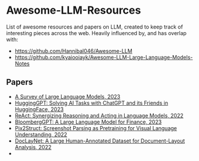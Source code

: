 # Awesome-LLM-Resources
List of awesome resources and papers on LLM, created to keep track of interesting pieces across the web. Heavily influenced by, and has overlap with:
- https://github.com/Hannibal046/Awesome-LLM
- https://github.com/kyaiooiayk/Awesome-LLM-Large-Language-Models-Notes



## Papers
- [A Survey of Large Language Models, 2023](https://arxiv.org/abs/2303.18223)
- [HuggingGPT: Solving AI Tasks with ChatGPT and its Friends in HuggingFace, 2023](https://arxiv.org/abs/2303.17580)
- [ReAct: Synergizing Reasoning and Acting in Language Models, 2022](https://arxiv.org/abs/2210.03629)
- [BloombergGPT: A Large Language Model for Finance, 2023](https://arxiv.org/abs/2303.17564)
- [Pix2Struct: Screenshot Parsing as Pretraining for Visual Language Understanding, 2022](https://arxiv.org/abs/2210.03347)
- [DocLayNet: A Large Human-Annotated Dataset for Document-Layout Analysis, 2022](https://arxiv.org/abs/2206.01062)
- 
